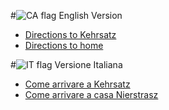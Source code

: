 #![CA flag](%assets_url%/files/4b/gcz7gcllngyqnpb792zvbp44s2e6hu/ca15.gif) English Version

-  [Directions to Kehrsatz](%base_url%/legacy/oscar/kehrsatz)
-  [Directions to home](%base_url%/legacy/oscar/fluhmattweg41)

#![IT flag](%assets_url%/files/22/mwm800tvz4k8xdh0k319wdjlj7q90w/it15.gif) Versione Italiana

-  [Come arrivare a Kehrsatz](%base_url%/legacy/oscar/kehrsatz-it)
-  [Come arrivare a casa Nierstrasz](%base_url%/legacy/oscar/fluhmattweg41-it)
